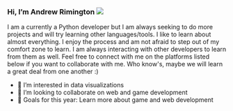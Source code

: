 ### Hi, I’m Andrew Rimington <img src= "https://tenor.com/view/elsalla-gif-19369358">

  I am a currently a Python developer but I am always seeking to do more projects and will try learning other languages/tools. I like to learn about almost everything. I enjoy the process and am not afraid to step out of my comfort zone to learn. I am always interacting with other developers to learn from them as well. Feel free to connect with me on the platforms listed below if you want to collaborate with me. Who know's, maybe we will learn a great deal from one another :)
  
- 👀 I’m interested in data visualizations
- 🤝 I’m looking to collaborate on web and game development
- 🎯 Goals for this year: Learn more about game and web development
